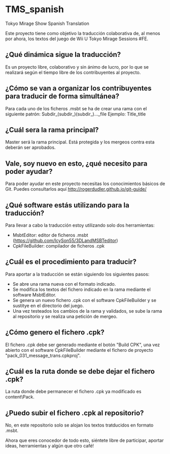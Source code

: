 # TMS_spanish
Tokyo Mirage Show Spanish Translation

Este proyecto tiene como objetivo la traducción colaborativa de, al menos por ahora, los textos del juego de Wii U Tokyo Mirage Sessions #FE.

## ¿Qué dinámica sigue la traducción?
Es un proyecto libre, colaborativo y sin ánimo de lucro, por lo que se realizará según el tiempo libre de los contribuyentes al proyecto.

## ¿Cómo se van a organizar los contribuyentes para traducir de forma simultánea?
Para cada uno de los ficheros .msbt se ha de crear una rama con el siguiente patrón:
  Subdir_(subdir_)(subdir_)..._file
  Ejemplo: Title_title
  
## ¿Cuál sera la rama principal?
Master será la rama principal. Está protegida y los mergeos contra esta deberán ser aprobados.

## Vale, soy nuevo en esto, ¿qué necesito para poder ayudar?
Para poder ayudar en este proyecto necesitas los conocimientos básicos de Git. Puedes consultarlos aquí http://rogerdudler.github.io/git-guide/

## ¿Qué software estás utilizando para la traducción?
Para llevar a cabo la traducción estoy utilizando solo dos herramientas:
  - MsbtEditor: editor de ficheros .msbt (https://github.com/IcySon55/3DLandMSBTeditor)
  - CpkFileBuilder: compilador de ficheros .cpk
  
## ¿Cuál es el procedimiento para traducir?
Para aportar a la traducción se están siguiendo los siguientes pasos:
  - Se abre una rama nueva con el formato indicado.
  - Se modifica los textos del fichero indicado en la rama mediante el software MsbtEditor.
  - Se genera un nuevo fichero .cpk con el software CpkFileBuilder y se sustitye en el directorio del juego.
  - Una vez testeados los cambios de la rama y validados, se sube la rama al repositorio y se realiza una petición de mergeo.
  
## ¿Cómo genero el fichero .cpk?
El fichero .cpk debe ser generado mediante el botón "Build CPK", una vez abierto con el software CpkFileBuilder mediante el fichero de proyecto "pack_031_message_trans.cpkproj".

## ¿Cuál es la ruta donde se debe dejar el fichero .cpk?
La ruta donde debe permanecer el fichero .cpk ya modificado es content\Pack.

## ¿Puedo subir el fichero .cpk al repositorio?
No, en este repositorio solo se alojan los textos tratducidos en formato .msbt.



Ahora que eres conocedor de todo esto, siéntete libre de participar, aportar ideas, herramientas y algún que otro café!
